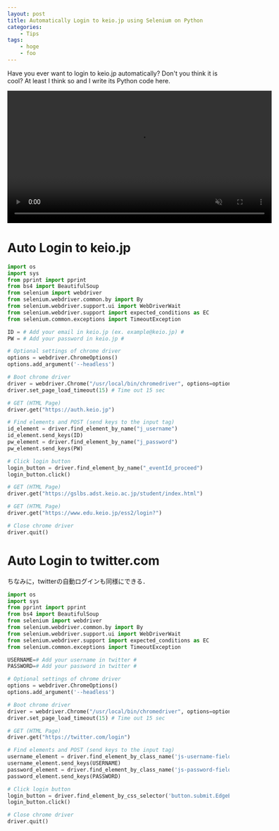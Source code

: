 ```yaml
---
layout: post
title: Automatically Login to keio.jp using Selenium on Python
categories:
    - Tips
tags:
    - hoge
    - foo
---
```




Have you ever want to login to keio.jp automatically? Don't you think it is cool? At least I think so and I write its Python code here.

<video width="600" controls autoplay loop muted>
  <source src="{{ "/assets/video/keio_login.mp4" | relative_url }}" type="video/mp4">
  <p>Your browser does not support the video tag.</p>
</video>
<br>

# Auto Login to keio.jp

```python
import os
import sys
from pprint import pprint
from bs4 import BeautifulSoup
from selenium import webdriver
from selenium.webdriver.common.by import By
from selenium.webdriver.support.ui import WebDriverWait
from selenium.webdriver.support import expected_conditions as EC
from selenium.common.exceptions import TimeoutException

ID = # Add your email in keio.jp (ex. example@keio.jp) #
PW = # Add your password in keio.jp #

# Optional settings of chrome driver
options = webdriver.ChromeOptions()
options.add_argument('--headless')

# Boot chrome driver
driver = webdriver.Chrome("/usr/local/bin/chromedriver", options=options)
driver.set_page_load_timeout(15) # Time out 15 sec

# GET (HTML Page)
driver.get("https://auth.keio.jp")

# Find elements and POST (send keys to the input tag)
id_element = driver.find_element_by_name("j_username")
id_element.send_keys(ID)
pw_element = driver.find_element_by_name("j_password")
pw_element.send_keys(PW)

# Click login button
login_button = driver.find_element_by_name("_eventId_proceed")
login_button.click()

# GET (HTML Page)
driver.get("https://gslbs.adst.keio.ac.jp/student/index.html")

# GET (HTML Page)
driver.get("https://www.edu.keio.jp/ess2/login?")

# Close chrome driver
driver.quit()
```


# Auto Login to twitter.com

ちなみに，twitterの自動ログインも同様にできる．



```python
import os
import sys
from pprint import pprint
from bs4 import BeautifulSoup
from selenium import webdriver
from selenium.webdriver.common.by import By
from selenium.webdriver.support.ui import WebDriverWait
from selenium.webdriver.support import expected_conditions as EC
from selenium.common.exceptions import TimeoutException

USERNAME=# Add your username in twitter #
PASSWORD=# Add your password in twitter #

# Optional settings of chrome driver
options = webdriver.ChromeOptions()
options.add_argument('--headless')

# Boot chrome driver
driver = webdriver.Chrome("/usr/local/bin/chromedriver", options=options)
driver.set_page_load_timeout(15) # Time out 15 sec

# GET (HTML Page)
driver.get("https://twitter.com/login")

# Find elements and POST (send keys to the input tag)
username_element = driver.find_element_by_class_name('js-username-field')
username_element.send_keys(USERNAME)
password_element = driver.find_element_by_class_name('js-password-field')
password_element.send_keys(PASSWORD)

# Click login button
login_button = driver.find_element_by_css_selector('button.submit.EdgeButton.EdgeButton--primary.EdgeButtom--medium')
login_button.click()

# Close chrome driver
driver.quit()
```
